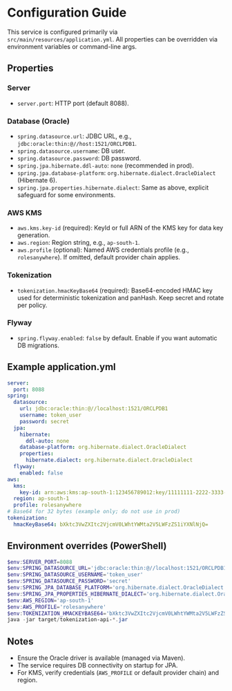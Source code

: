 # Configuration Guide

This service is configured primarily via `src/main/resources/application.yml`. All properties can be overridden via environment variables or command-line args.

## Properties

### Server
- `server.port`: HTTP port (default 8088).

### Database (Oracle)
- `spring.datasource.url`: JDBC URL, e.g., `jdbc:oracle:thin:@//host:1521/ORCLPDB1`.
- `spring.datasource.username`: DB user.
- `spring.datasource.password`: DB password.
- `spring.jpa.hibernate.ddl-auto`: `none` (recommended in prod).
- `spring.jpa.database-platform`: `org.hibernate.dialect.OracleDialect` (Hibernate 6).
- `spring.jpa.properties.hibernate.dialect`: Same as above, explicit safeguard for some environments.

### AWS KMS
- `aws.kms.key-id` (required): KeyId or full ARN of the KMS key for data key generation.
- `aws.region`: Region string, e.g., `ap-south-1`.
- `aws.profile` (optional): Named AWS credentials profile (e.g., `rolesanywhere`). If omitted, default provider chain applies.

### Tokenization
- `tokenization.hmacKeyBase64` (required): Base64-encoded HMAC key used for deterministic tokenization and panHash. Keep secret and rotate per policy.

### Flyway
- `spring.flyway.enabled`: `false` by default. Enable if you want automatic DB migrations.

## Example application.yml
```yaml
server:
  port: 8088
spring:
  datasource:
    url: jdbc:oracle:thin:@//localhost:1521/ORCLPDB1
    username: token_user
    password: secret
  jpa:
    hibernate:
      ddl-auto: none
    database-platform: org.hibernate.dialect.OracleDialect
    properties:
      hibernate.dialect: org.hibernate.dialect.OracleDialect
  flyway:
    enabled: false
aws:
  kms:
    key-id: arn:aws:kms:ap-south-1:123456789012:key/11111111-2222-3333-4444-555555555555
  region: ap-south-1
  profile: rolesanywhere
# Base64 for 32 bytes (example only; do not use in prod)
tokenization:
  hmacKeyBase64: bXktc3VwZXItc2VjcmV0LWhtYWMta2V5LWFzZS1iYXNlNjQ=
```

## Environment overrides (PowerShell)
```powershell
$env:SERVER_PORT=8088
$env:SPRING_DATASOURCE_URL='jdbc:oracle:thin:@//localhost:1521/ORCLPDB1'
$env:SPRING_DATASOURCE_USERNAME='token_user'
$env:SPRING_DATASOURCE_PASSWORD='secret'
$env:SPRING_JPA_DATABASE_PLATFORM='org.hibernate.dialect.OracleDialect'
$env:SPRING_JPA_PROPERTIES_HIBERNATE_DIALECT='org.hibernate.dialect.OracleDialect'
$env:AWS_REGION='ap-south-1'
$env:AWS_PROFILE='rolesanywhere'
$env:TOKENIZATION_HMACKEYBASE64='bXktc3VwZXItc2VjcmV0LWhtYWMta2V5LWFzZS1iYXNlNjQ='
java -jar target/tokenization-api-*.jar
```

## Notes
- Ensure the Oracle driver is available (managed via Maven).
- The service requires DB connectivity on startup for JPA.
- For KMS, verify credentials (`AWS_PROFILE` or default provider chain) and region.
